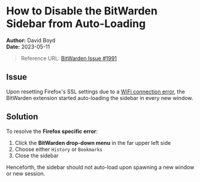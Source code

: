 # How to Disable the BitWarden Sidebar from Auto-Loading

**Author:** David Boyd<br>
**Date:** 2023-05-11

> Reference URL: [BitWarden Issue #1991][gh-solution]

## Issue

Upon resetting Firefox's SSL settings due to a
[WiFi connection error][pr-eof-err], the BitWarden extension started
auto-loading the sidebar in every new window.

## Solution

To resolve the **Firefox specific error**:

1. Click the **BitWarden drop-down menu** in the far upper left side
2. Choose either `History` or `Bookmarks`
3. Close the sidebar

Henceforth, the sidebar should not auto-load upon spawning a new window or
new session.

<!-- Reference Links -->

[pr-eof-err]: ./../../../wifi/pr_end_of_file_error-firefox.md
[gh-solution]: https://github.com/bitwarden/clients/issues/1991
